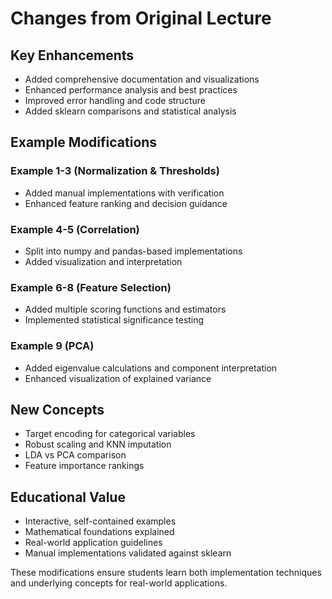 # Changes from Original Lecture

## Key Enhancements

- Added comprehensive documentation and visualizations
- Enhanced performance analysis and best practices
- Improved error handling and code structure
- Added sklearn comparisons and statistical analysis

## Example Modifications

### Example 1-3 (Normalization & Thresholds)
- Added manual implementations with verification
- Enhanced feature ranking and decision guidance

### Example 4-5 (Correlation)
- Split into numpy and pandas-based implementations
- Added visualization and interpretation

### Example 6-8 (Feature Selection)
- Added multiple scoring functions and estimators
- Implemented statistical significance testing

### Example 9 (PCA)
- Added eigenvalue calculations and component interpretation
- Enhanced visualization of explained variance

## New Concepts
- Target encoding for categorical variables
- Robust scaling and KNN imputation
- LDA vs PCA comparison
- Feature importance rankings

## Educational Value
- Interactive, self-contained examples
- Mathematical foundations explained
- Real-world application guidelines
- Manual implementations validated against sklearn

These modifications ensure students learn both implementation techniques and underlying concepts for real-world applications.
